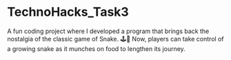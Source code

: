 # TechnoHacks_Task3
 A fun coding project where I developed a program that brings back the nostalgia of the classic game of Snake. 🕹️🍎
 Now, players can take control of a growing snake as it munches on food to lengthen its journey. 
